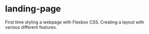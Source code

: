 # landing-page
First time styling a webpage with Flexbox CSS. Creating a layout with various different features.